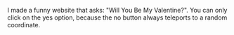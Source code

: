I made a funny website that asks: "Will You Be My Valentine?". You can only click on the yes option, because the no button always teleports to a random coordinate.
